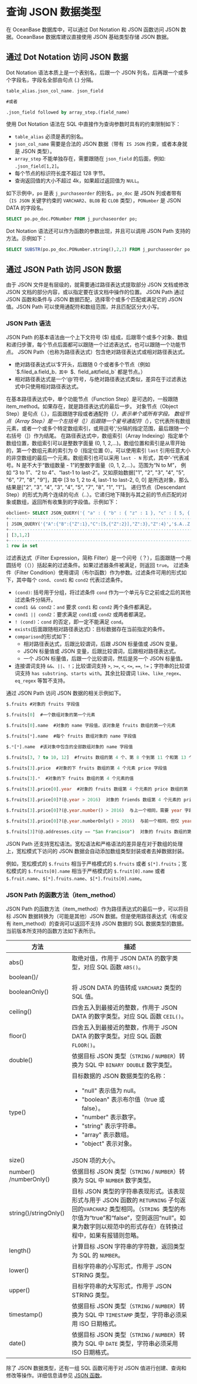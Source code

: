 # 查询 JSON 数据类型

在 OceanBase 数据库中，可以通过 Dot Notation 和 JSON 函数访问 JSON 数据。OceanBase 数据库建议直接使用 JSON 基础类型存储 JSON 数据。

## 通过 Dot Notation 访问 JSON 数据

Dot Notation 语法本质上是一个表别名，后跟一个 JSON 列名，后再跟一个或多个字段名，字段名全部由句点 (.) 分隔。

```sql
table_alias.json_col_name. json_field 

#或者

.json_field followed by array_step.(field_name)
```

使用 Dot Notation 语法在 SQL 中直接作为查询参数时具有的约束限制如下：

- `table_alias` 必须是表的别名。
- `json_col_name` 需要是合法的 JSON 数据（带有` IS JSON` 约束，或者本身就是 JSON 类型）。
- `array_step` 不能单独存在，需要跟随在 `json_field` 的后面，例如: `.json_field[1,2]`。
- 每个节点的标识符长度不超过 128 字节。
- 查询返回值的大小不超过 4k，如果超过返回值为 `NULL`。

如下示例中，`po` 是表 `j_purchaseorder` 的别名，`po_doc` 是 JSON 列或者带有（`IS JSON` 关键字约束的 `VARCHAR2`、`BLOB` 和 `CLOB` 类型），`PONumber` 是 JSON DATA 的字段名。

```sql
SELECT po.po_doc.PONumber FROM j_purchaseorder po;
```

Dot Notation 语法还可以作为函数的参数出现，并且可以调用 JSON Path 支持的方法。示例如下：

```sql
SELECT SUBSTR(po.po_doc.PONumber.string(),2,2) FROM j_purchaseorder po;
```

## 通过 JSON Path 访问 JSON 数据

由于 JSON 文件是有层级的，就需要通过路径表达式提取部分 JSON 文档或修改 JSON 文档的部分内容，或以指定要在该文档中操作的位置。
JSON Path 通过 JSON 函数和条件与 JSON 数据匹配，选择零个或多个匹配或满足它的 JSON 值。JSON Path 可以使用通配符和数组范围，并且匹配区分大小写。

### JSON Path 语法

JSON Path 的基本语法由一个上下文符号 ($) 组成，后跟零个或多个对象、数组和递归步骤，每个节点后面都可以跟随一个过滤表达式，也可以跟随一个功能节点。
JSON Path（也称为路径表达式）包含绝对路径表达式或相对路径表达式。

- 绝对路径表达式以‘$’开头，后跟随 0 个或者多个节点（例如 `$.filed_a.field_b`，其中 `$`、`field_a`和`field_b` 都是节点。）
- 相对路径表达式是一个‘@’符号，与绝对路径表达式类似，差异在于过滤表达式中只使用相对路径表达式。

在基本路径表达式中，单个功能节点（Function Step）是可选的，一般跟随 item_method。如果存在，就是路径表达式的最后一步。
对象节点（Object Step）是句点（.），后面跟随字段或者通配符（*），表示单个或所有字段。
数组节点（Array Step）是一个左括号（[）后跟随一个星号通配符（*），它代表所有数组元素，或者一个或多个特定数组索引，或用逗号‘,’分隔的指定范围，最后跟随一个右括号（]）作为结尾。
在路径表达式中，数组索引（Array Indexing）指定单个数组位置，数组索引可以是整数字面量 (0, 1, 2,...)。数组位置和索引是从零开始的，第一个数组元素的索引为 0（指定位置 0）。可以使用索引 `last` 引用任意大小的非空数组的最后一个元素。数组索引也可以采用 `last - N` 形式，其中‘-’代表减号。N 是不大于“数组数量 - 1”的整数字面量（0, 1, 2,...）。范围为“N  to M”，  例如 “3 to 1”、“2 to 4”、“last-1 to last-2”。又如原始数据["1", "2", "3", "4", "5", "6", "7", "8", "9"]，其中 [3 to 1, 2 to 4, last-1 to last-2, 0, 0] 是所选对象，那么结果是["2", "3", "4", "3", "4", "5", "7", "8", "1", "1"]。
递归节点（Descendant Step）的形式为两个连续的句点（..）。它递归地下降到与其之前的节点匹配的对象或数组，返回所有收集到的字段值。示例如下：

```sql
obclient> SELECT JSON_QUERY('{ "a" : { "b" : { "z" : 1 }, "c" : [ 5, { "z" : 2 } ], "z" : 3 }, "z" : 4 }', '$.a..z' WITH ARRAY WRAPPER) FROM DUAL;
+----------------------------------------------------------------------------------------+
| JSON_QUERY('{"A":{"B":{"Z":1},"C":[5,{"Z":2}],"Z":3},"Z":4}','$.A..Z'WITHARRAYWRAPPER) |
+----------------------------------------------------------------------------------------+
| [3,1,2]                                                                                |
+----------------------------------------------------------------------------------------+
1 row in set
```

过滤表达式（Filter Expression，简称 Filter）是一个问号（？），后面跟随一个用圆括号（（））括起来的过滤条件。如果过滤器条件被满足，则返回 `true`。
过滤条件（Filter Condition）使用谓词（布尔函数）作为参数。过滤条件可用的形式如下，其中每个 `cond`、`cond1` 和 `cond2` 代表过滤条件。

- `(cond)`: 括号用于分组，将过滤条件 `cond` 作为一个单元与它之前或之后的其他过滤条件分隔开。
- `cond1 && cond2`：`and` 要求 `cond1` 和 `cond2` 两个条件都满足。
- `cond1 || cond2`：要求满足 `cond1`或 `cond2` 或两者都满足。
- `! (cond)`：`cond` 的否定，即一定不能满足  `cond`。
- `exists`(后面跟随相对路径表达式)：目标数据存在当前指定的条件。
- `comparison`的形式如下：
   - 相对路径表达式，后跟比较谓词，后跟 JSON 标量值或 JSON 变量。
   - JSON 标量值或 JSON 变量，后跟比较谓词，后跟相对路径表达式。
   -  一个 JSON 标量值，后跟一个比较谓词，然后是另一个 JSON 标量值。
- 连接谓词支持 `&&`、`||`、`!`；比较谓词支持 `>`, `>=`, `<`, `<=`, `==`, `!=`；字符串的比较谓词支持 `has substring`、`starts with`。其余比较谓词 `like`、`like_regex`、`eq_regex` 等暂不支持。

通过 JSON Path 访问 JSON 数据的相关示例如下。

```sql
$.fruits #对象的 fruits 字段值

$.fruits[0]  #一个数组对象的第一个元素

$.fruits[0].name  #对象的 name 字段值，该对象是 fruits 数组的第一个元素

$.fruits[*].name  #每个 fruits 数组对象的 name 字段值

$.*[*].name  #该对象中包含的全部数组对象的 name 字段值

$.fruits[3, 7 to 10, 12]  #fruits 数组的第 4 个、第 8 个到第 11 个和第 13 个元素。元素必须按升序指定。

$.fruits[3].price  #对象的下 fruits 数组的第 4 个元素 price 字段值

$.fruits[3].*  #对象的下 fruits 数组的第 4 个元素的值

$.fruits[3].price[0].year  #对象的 fruits 数组第 4 个元素的 price 数组的第 1 个元素的 year 字段值。

$.fruits[3].price[0]?(@.year > 2016)  对象的 friends 数组第 4 个元素的 price 数组的第 1 个元素的值，如果满足如下条件:price 数组的第 1 个元素的 year 的值可以转换成数字，并且满足 '> 2016'

$.fruits[3].price[0]?(@.year.number() > 2016)  与上一个相同，需要 year 字段值类型具备 number() 方法（字符串和数组都返回数字，如 2017，"2017",该方法都返回 2017），并且该方法返回值 > 2016

$.fruits[3].price[0]?(@.year.numberOnly() > 2016)  与前一个相同，但仅 year 字段值类型的方法 numberOnly(),相对上一个排除 year 值为字符串数字（例如 "2017"）的情况。

$.fruits[3]?(@.addresses.city == "San Francisco")  对象的 fruits 数组的第 4 个元素，前提是它有一个 addresses 字段，其值为一个对象，其字段 city 的值为字符串"San Francisco"。
```

JSON Path 还支持宽松语法。宽松语法和严格语法的差异是在对于数组的处理上，宽松模式下访问的 JSON 数据会自动添加数组类型封装或者去掉数据封装。

例如，宽松模式的 `$.fruits` 相当于严格模式的 `$.fruits` 或者 `$[*].fruits`；宽松模式的 `$.fruits[0].name` 相当于严格模式的 `$.fruit[0].name` 或者 `$.fruit.name`、`$[*].fruits.name`、`$[*].fruits[0].name`。

### JSON Path 的函数方法（item_method）

JSON Path 的函数方法（item_method）作为路径表达式的最后一步，可以将目标 JSON 数据转换为（可能是其他）JSON 数据。但是使用路径表达式（有或没有 item_method）的查询可以返回不支持 JSON 数据的 SQL 数据类型的数据。当前版本所支持的函数方法如下表所示。

| **方法** | **描述** |
| --- | --- |
| abs() | 取绝对值，作用于 JSON DATA 的数字类型，对应 SQL 函数 `ABS()`。 |
| boolean()/
booleanOnly() | 将 JSON DATA 的值转成 `VARCHAR2` 类型的 SQL 值。 |
| ceiling() | 四舍五入到最接近的整数，作用于 JSON DATA 的数字类型。对应 SQL 函数 `CEIL()`。 |
| floor() | 四舍五入到最接近的整数，作用于 JSON DATA 的数字类型。对应 SQL 函数 `FLOOR()`。 |
| double() | 依据目标 JSON 类型（`STRING` / `NUMBER`）转换为 SQL 中 `BINARY DOUBLE` 数字类型。 |
| type() | 目标数据的 JSON 数据类型的名称：<ul> <li> "null" 表示值为 null。</li><li> "boolean" 表示布尔值（true 或 false）。</li> <li> "number" 表示数字。</li> <li> "string" 表示字符串。</li> <li>"array" 表示数组。</li> <li>"object" 表示对象。</li> </ul> |
| size() | JSON 项的大小。 |
| number() /numberOnly() | 依据目标 JSON 类型（`STRING` / `NUMBER`）转换为 SQL 中 `NUMBER` 数字类型。 |
| string()/stringOnly() | 目标 JSON 类型的字符串表现形式。该表现形式与用于 JSON 函数的 `RETURNING` 子句返回的`VARCHAR2` 类型相同。（`STRING `类型的布尔值为“true”和“false”，空则返回“null”。如果为数字则以规范中的形式存在）在转换过程中，如果有报错则忽略。 |
| length() | 计算目标 JSON 字符串的字符数，返回类型为 SQL 的 `NUMBER`。 |
| lower() | 目标字符串的小写形式，作用于 JSON STRING 类型。 |
| upper() | 目标字符串的大写形式，作用于 JSON STRING 类型。 |
| timestamp() | 依据目标 JSON 类型（`STRING` / `NUMBER`）转换为 SQL 中 `TIMESTAMP` 类型，字符串必须采用 ISO 日期格式。 |
| date() | 依据目标 JSON 类型（`STRING` / `NUMBER`）转换为 SQL 中 `DATE` 类型，字符串必须采用 ISO 日期格式。 |

除了 JSON 数据类型，还有一组 SQL 函数可用于对 JSON 值进行创建、查询和修改等操作。详细信息请参见 [JSON 函数](../../../5.functions-of-oracle-mode/2.single-row-functions-of-oracle-mode/12.json-functions-oracle-mode/1.json-functions-overview-oracle.md)。
